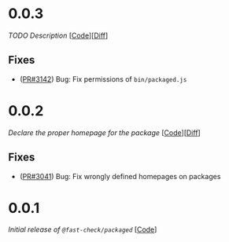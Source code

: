 # 0.0.3

_TODO Description_
[[Code](https://github.com/dubzzz/fast-check/tree/packaged%2Fv0.0.3)][[Diff](https://github.com/dubzzz/fast-check/compare/packaged%2Fv0.0.2...packaged%2Fv0.0.3)]

## Fixes

- ([PR#3142](https://github.com/dubzzz/fast-check/pull/3142)) Bug: Fix permissions of `bin/packaged.js`

# 0.0.2

_Declare the proper homepage for the package_
[[Code](https://github.com/dubzzz/fast-check/tree/packaged%2Fv0.0.2)][[Diff](https://github.com/dubzzz/fast-check/compare/packaged%2Fv0.0.1...packaged%2Fv0.0.2)]

## Fixes

- ([PR#3041](https://github.com/dubzzz/fast-check/pull/3041)) Bug: Fix wrongly defined homepages on packages

# 0.0.1

_Initial release of `@fast-check/packaged`_
[[Code](https://github.com/dubzzz/fast-check/tree/packaged%2Fv0.0.1)]
